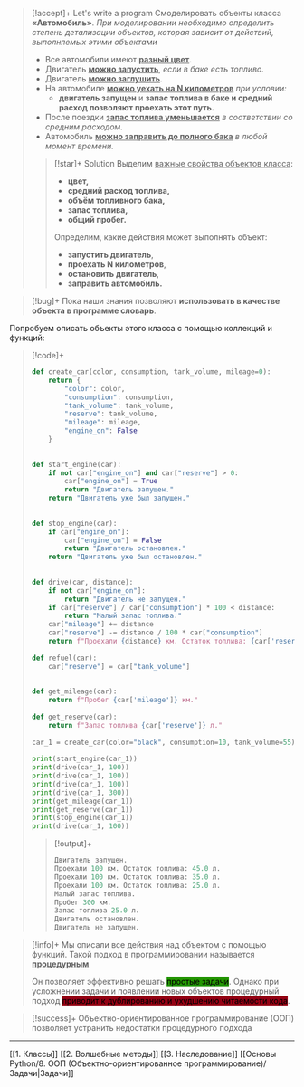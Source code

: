 
>[!accept]+ Let's write a program
>Смоделировать объекты класса **«Автомобиль»**. *При моделировании необходимо определить степень детализации объектов, которая зависит от действий, выполняемых этими объектами*
> - Все автомобили имеют <u>**разный цвет**</u>.
> - Двигатель <u>**можно запустить**</u>, *если в баке есть топливо.*
> - Двигатель <u>**можно заглушить**</u>.
> - На автомобиле <u>**можно уехать на N километров**</u> *при условии:* 
> 	- **двигатель запущен** и **запас топлива в баке и средний расход позволяют проехать этот путь.**
> - После поездки <u>**запас топлива уменьшается**</u> *в соответствии со средним расходом.*
> - Автомобиль <u>**можно заправить до полного бака**</u> *в любой момент времени.*
>
>> [!star]+ Solution
>> Выделим <u>важные свойства объектов класса</u>: 
>> 
>> - **цвет,** 
>> - **средний расход топлива,** 
>> - **объём топливного бака,** 
>> - **запас топлива,** 
>> - **общий пробег.**
>>
>> Определим, какие действия может выполнять объект: 
>> - **запустить двигатель**, 
>> - **проехать N километров**, 
>> - **остановить двигатель**, 
>> - **заправить автомобиль.** 

> [!bug]+ 
> Пока наши знания позволяют **использовать в качестве объекта в программе словарь**.

Попробуем описать объекты этого класса с помощью коллекций и функций:

> [!code]+
> ```python
> def create_car(color, consumption, tank_volume, mileage=0):  
>     return {  
>         "color": color,  
>         "consumption": consumption,  
>         "tank_volume": tank_volume,  
>         "reserve": tank_volume,  
>         "mileage": mileage,  
>         "engine_on": False  
>     }  
>   
>   
> def start_engine(car):  
>     if not car["engine_on"] and car["reserve"] > 0:  
>         car["engine_on"] = True  
>         return "Двигатель запущен."  
>     return "Двигатель уже был запущен."  
>   
>   
> def stop_engine(car):  
>     if car["engine_on"]:  
>         car["engine_on"] = False  
>         return "Двигатель остановлен."  
>     return "Двигатель уже был остановлен."  
>   
>   
> def drive(car, distance):  
>     if not car["engine_on"]:  
>         return "Двигатель не запущен."  
>     if car["reserve"] / car["consumption"] * 100 < distance:  
>         return "Малый запас топлива."  
>     car["mileage"] += distance  
>     car["reserve"] -= distance / 100 * car["consumption"]  
>     return f"Проехали {distance} км. Остаток топлива: {car['reserve']} л."  
>   
> def refuel(car):  
>     car["reserve"] = car["tank_volume"]  
>   
>   
> def get_mileage(car):  
>     return f"Пробег {car['mileage']} км."  
>   
> def get_reserve(car):  
>     return f"Запас топлива {car['reserve']} л."  
>   
> car_1 = create_car(color="black", consumption=10, tank_volume=55)  
>   
> print(start_engine(car_1))  
> print(drive(car_1, 100))  
> print(drive(car_1, 100))  
> print(drive(car_1, 100))  
> print(drive(car_1, 300))  
> print(get_mileage(car_1))  
> print(get_reserve(car_1))  
> print(stop_engine(car_1))  
> print(drive(car_1, 100))
> ```
> > [!output]+
> > ```py
> > Двигатель запущен.
> > Проехали 100 км. Остаток топлива: 45.0 л.
> > Проехали 100 км. Остаток топлива: 35.0 л.
> > Проехали 100 км. Остаток топлива: 25.0 л.
> > Малый запас топлива.
> > Пробег 300 км.
> > Запас топлива 25.0 л.
> > Двигатель остановлен.
> > Двигатель не запущен.
> > ```

> [!info]+ 
> Мы описали все действия над объектом с помощью функций. Такой подход в программировании называется <u>**процедурным**</u>
> 
> Он позволяет эффективно решать <mark style="background-color:#229400"> простые задачи</mark>. Однако при усложнении задачи и появлении новых объектов процедурный подход <mark style="background-color:#940014"> приводит к дублированию и ухудшению читаемости кода</mark>.

> [!success]+ 
> Объектно-ориентированное программирование (ООП) позволяет устранить недостатки процедурного подхода

---
[[1. Классы]]
[[2. Волшебные методы]]
[[3. Наследование]]
[[Основы Python/8. ООП (Объектно-ориентированное программирование)/Задачи|Задачи]]